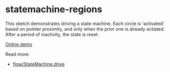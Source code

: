 # statemachine-regions

This sketch demonstrates driving a state machine. Each circle is 'activated' based on pointer proximity, and only
      when the prior one is already actiated. After a period of inactivity, the state is reset.

[Online demo](https://clinth.github.io/ixfx-demos/flow/statemachine-regions/)

Read more:
* [flow/StateMachine.drive](https://clinth.github.io/ixfx/functions/Flow.StateMachine.drive.html)